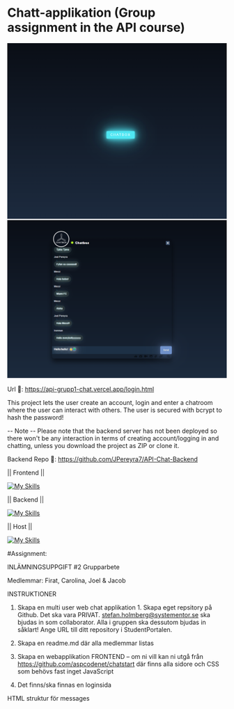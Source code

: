 # Chatt-applikation (Group assignment in the API course)

![alt](https://github.com/JPereyra7/API-Grupp1-Chat/blob/main/src/images/login.png?raw=true)
![alt](https://github.com/JPereyra7/API-Grupp1-Chat/blob/main/src/images/chat.png?raw=true)


Url 🔗: https://api-grupp1-chat.vercel.app/login.html

This project lets the user create an account, login and enter a chatroom where the user can interact with others. The user is secured with bcrypt to hash the password! 

-- Note -- 
Please note that the backend server has not been deployed so there won't be any interaction in terms of creating account/logging in and chatting, unless you download the project as ZIP or clone it.

Backend Repo 🔗: https://github.com/JPereyra7/API-Chat-Backend

|| Frontend ||

[![My Skills](https://skillicons.dev/icons?i=js,html,css,vscode)](https://skillicons.dev)

|| Backend ||

[![My Skills](https://skillicons.dev/icons?i=js,nodejs,express,mysql,sequelize,powershell,bash,npm,git)](https://skillicons.dev)

|| Host ||

[![My Skills](https://skillicons.dev/icons?i=netlify)](https://skillicons.dev)

#Assignment:

INLÄMNINGSUPPGIFT #2 Grupparbete

Medlemmar: Firat, Carolina, Joel & Jacob

INSTRUKTIONER

1. Skapa en multi user web chat applikation 1. Skapa eget repsitory på Github. Det ska vara PRIVAT. stefan.holmberg@systementor.se ska bjudas in som collaborator. Alla i gruppen ska dessutom bjudas in såklart! Ange URL till ditt repository i StudentPortalen.

2. Skapa en readme.md där alla medlemmar listas

3. Skapa en webapplikation FRONTEND – om ni vill kan ni utgå från https://github.com/aspcodenet/chatstart där finns alla sidore och CSS som behövs fast inget JavaScript

4. Det finns/ska finnas en loginsida

HTML struktur för messages

<!--
            <div class="message-box-holder" id="MessageBoxHolder">
              <div class="message-sender" id="messageSenderContainer">
                <a href="#">Bruce Banner</a>
              </div>
              <div class="message-box message-partner" id="ActualMessage">
                Hey, feeling calm today. Time travel anyone?
              </div>
            </div>
            -->
